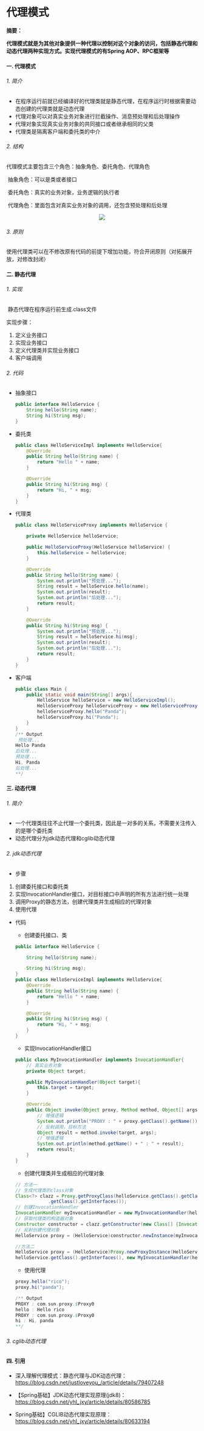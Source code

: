 # 代理模式


**摘要：**

​		**代理模式就是为其他对象提供一种代理以控制对这个对象的访问，包括静态代理和动态代理两种实现方式。实现代理模式的有Spring AOP、RPC框架等**

#### 一. 代理模式

###### 1. 简介

* 在程序运行前就已经编译好的代理类就是静态代理，在程序运行时根据需要动态创建的代理类就是动态代理
* 代理对象可以对真实业务对象进行拦截操作、消息预处理和后处理操作
* 代理对象实现真实业务对象的共同接口或者继承相同的父类
* 代理类是隔离客户端和委托类的中介

###### 2. 结构

   代理模式主要包含三个角色：抽象角色、委托角色、代理角色

​		抽象角色：可以是类或者接口

​		委托角色：真实的业务对象，业务逻辑的执行者

​		代理角色：里面包含对真实业务对象的调用，还包含预处理和后处理

<p align="center"><img src="/images/image-20210413161324259.png"></p>

###### 3. 原则

​		使用代理类可以在不修改原有代码的前提下增加功能，符合开闭原则（对拓展开放，对修改封闭）

#### 二. 静态代理

###### 1. 实现

​		静态代理在程序运行前生成.class文件

实现步骤：

1. 定义业务接口
2. 实现业务接口
3. 定义代理类并实现业务接口
4. 客户端调用

###### 2. 代码

* 抽象接口

  ```java
  public interface HelloService {
      String hello(String name);
      String hi(String msg);
  }
  ```

* 委托类

  ```java
  public class HelloServiceImpl implements HelloService{
      @Override
      public String hello(String name) {
          return "Hello " + name;
      }
  
      @Override
      public String hi(String msg) {
          return "Hi, " + msg;
      }
  }
  ```

* 代理类

  ```java
  public class HelloServiceProxy implements HelloService {
  
      private HelloService helloService;
  
      public HelloServiceProxy(HelloService helloService) {
          this.helloService = helloService;
      }
  
      @Override
      public String hello(String name) {
          System.out.println("预处理...");
          String result = helloService.hello(name);
          System.out.println(result);
          System.out.println("后处理...");
          return result;
      }
  
      @Override
      public String hi(String msg) {
          System.out.println("预处理...");
          String result = helloService.hi(msg);
          System.out.println(result);
          System.out.println("后处理...");
          return result;
      }
  }
  ```

* 客户端

  ```java
  public class Main {
      public static void main(String[] args){
          HelloService helloService = new HelloServiceImpl();
          HelloServiceProxy helloServiceProxy = new HelloServiceProxy(helloService);
          helloServiceProxy.hello("Panda");
          helloServiceProxy.hi("Panda");
      }
  }
  /** Output
   预处理...
  Hello Panda
  后处理...
  预处理...
  Hi, Panda
  后处理...
  **/
  ```

#### 三. 动态代理

###### 1. 简介

* 一个代理类往往不止代理一个委托类，因此是一对多的关系，不需要关注传入的是哪个委托类
* 动态代理分为jdk动态代理和cglib动态代理

###### 2. jdk动态代理

* 步骤

1. 创建委托接口和委托类
2. 实现InvocationHandler接口，对目标接口中声明的所有方法进行统一处理
3. 调用Proxy的静态方法，创建代理类并生成相应的代理对象
4. 使用代理

* 代码

  * 创建委托接口、类

  ```java
  public interface HelloService {
  
      String hello(String name);
  
      String hi(String msg);
  }
  public class HelloServiceImpl implements HelloService{
      @Override
      public String hello(String name) {
          return "Hello " + name;
      }
  
      @Override
      public String hi(String msg) {
          return "Hi, " + msg;
      }
  }
  ```

  * 实现InvocationHandler接口

  ```java
  public class MyInvocationHandler implements InvocationHandler{
      // 真实业务对象
      private Object target;
  
      public MyInvocationHandler(Object target){
          this.target = target;
      }
  
      @Override
      public Object invoke(Object proxy, Method method, Object[] args) throws Throwable {
          // 增强逻辑
          System.out.println("PROXY : " + proxy.getClass().getName());
          // 反射调用，目标方法
          Object result = method.invoke(target, args);
          // 增强逻辑
          System.out.println(method.getName() + " : " + result);
          return result;
      }
  }
  ```

  * 创建代理类并生成相应的代理对象

  ```java
  // 方法一
  // 生成代理类的class对象
  Class<?> clazz = Proxy.getProxyClass(helloService.getClass().getClassLoader(), helloService
              .getClass().getInterfaces());
  // 创建InvocationHandler
  InvocationHandler myInvocationHandler = new MyInvocationHandler(helloService);
  // 获取代理类的构造器对象
  Constructor constructor = clazz.getConstructor(new Class[] {InvocationHandler.class});
  // 反射创建代理对象
  HelloService proxy = (HelloService)constructor.newInstance(myInvocationHandler);				
  ```

  ```java
  //方法二
  HelloService proxy = (HelloService)Proxy.newProxyInstance(HelloService.class.getClassLoader(),
  helloService.getClass().getInterfaces(), new MyInvocationHandler(helloService));
  ```

  * 使用代理

  ```java
  proxy.hello("rico");
  proxy.hi("panda");
  
  /** Output
  PROXY : com.sun.proxy.$Proxy0
  hello : Hello rico
  PROXY : com.sun.proxy.$Proxy0
  hi : Hi, panda
  **/
  ```

###### 3. cglib动态代理



#### 四. 引用

* 深入理解代理模式：静态代理与JDK动态代理：<https://blog.csdn.net/justloveyou_/article/details/79407248>

* 【Spring基础】JDK动态代理实现原理(jdk8)：<https://blog.csdn.net/yhl_jxy/article/details/80586785>

* Spring基础】CGLIB动态代理实现原理：https://blog.csdn.net/yhl_jxy/article/details/80633194



